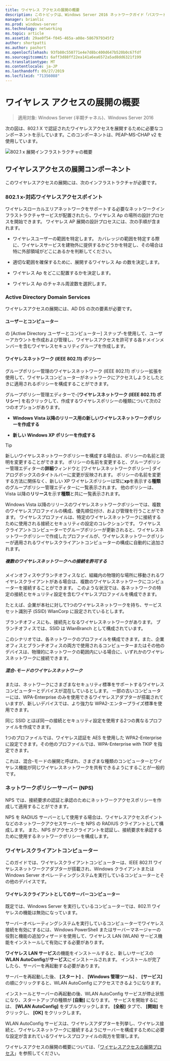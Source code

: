 ```yaml
---
title: ワイヤレス アクセスの展開の概要
description: このトピックは、Windows Server 2016 ネットワークガイド「パスワードベースの 802.1 X 認証ワイヤレスアクセスの展開」に含まれています。
manager: brianlic
ms.prod: windows-server
ms.technology: networking
ms.topic: article
ms.assetid: 29ae0f54-f045-465a-a08e-5867979345f2
author: shortpatti
ms.author: pashort
ms.openlocfilehash: 93fb80c550771e4e7d8bc400d647b520b0c67fdf
ms.sourcegitcommit: 6aff3d88ff22ea141a6ea6572a5ad8dd6321f199
ms.translationtype: MT
ms.contentlocale: ja-JP
ms.lasthandoff: 09/27/2019
ms.locfileid: "71356088"
---
```

# <a name="wireless-access-deployment-overview"></a>ワイヤレス アクセスの展開の概要

>適用対象: Windows Server (半期チャネル)、Windows Server 2016

次の図は、802.1 X で認証されたワイヤレスアクセスを展開するために必要なコンポーネントを示しています。このコンポーネントは、PEAP\-MS\-CHAP v2 を使用しています。  

![802.1 x 展開インフラストラクチャの概要](../../../media/8021X-Deploy-Overview/8021X-Deploy-Overview.jpg)

## <a name="wireless-access-deployment-components"></a>ワイヤレスアクセスの展開コンポーネント
このワイヤレスアクセスの展開には、次のインフラストラクチャが必要です。

### <a name="8021x-capable-wireless-access-points"></a>802.1 x\-対応ワイヤレスアクセスポイント
ワイヤレスローカルエリアネットワークをサポートする必要なネットワークインフラストラクチャサービスが配置されたら、ワイヤレス Ap の場所の設計プロセスを開始できます。 ワイヤレス AP 展開の設計プロセスには、次の手順が含まれます。

- ワイヤレスユーザーの範囲を特定します。 カバレッジの範囲を特定する際に、ワイヤレスサービスを建物外に提供するかどうかを特定し、その場合は特に外部領域がどこにあるかを判断してください。

- 適切な範囲を確保するために、展開するワイヤレス Ap の数を決定します。

- ワイヤレス Ap をどこに配置するかを決定します。

- ワイヤレス Ap のチャネル周波数を選択します。

### <a name="active-directory-domain-services"></a>Active Directory Domain Services
ワイヤレスアクセスの展開には、AD DS の次の要素が必要です。

#### <a name="users-and-computers"></a>ユーザーとコンピューター

の [Active Directory ユーザーとコンピューター] スナップ\-を使用して、ユーザーアカウントを作成および管理し、ワイヤレスアクセスを許可する各ドメインメンバーを含むワイヤレスセキュリティグループを作成します。

#### <a name="wireless-network-ieee-80211-policies"></a>ワイヤレスネットワーク \(IEEE 802.11\) ポリシー

グループポリシー管理のワイヤレスネットワーク \(IEEE 802.11\) ポリシー拡張を使用して、ワイヤレスコンピューターがネットワークにアクセスしようとしたときに適用されるポリシーを構成することができます。

グループポリシー管理エディターで\-[**ワイヤレスネットワーク \(IEEE 802.11\) ポリシー**] を右クリックして、作成するワイヤレスポリシーの種類について次の2つのオプションがあります。

- **Windows Vista 以降のリリース用の新しいワイヤレスネットワークポリシーを作成する**

- **新しい Windows XP ポリシーを作成する**

>[!TIP]
>新しいワイヤレスネットワークポリシーを構成する場合は、ポリシーの名前と説明を変更することができます。 ポリシーの名前を変更すると、グループポリシー管理エディターの**詳細**ウィンドウと [ワイヤレスネットワークポリシー] ダイアログボックスのタイトルバーに変更が反映されます。 ポリシーの名前を変更する方法に関係なく、新しい XP ワイヤレスポリシーは常に**xp**を表示する**種類**のグループポリシー管理エディターに一覧表示されます。 他のポリシーは、Vista 以降の**リリース**を示す**種類**と共に一覧表示されます。  

Windows Vista 以降のリリースのワイヤレスネットワークポリシーでは、複数のワイヤレスプロファイルの構成、優先順位付け、および管理を行うことができます。 ワイヤレスプロファイルは、特定のワイヤレスネットワークに接続するために使用される接続とセキュリティの設定のコレクションです。 ワイヤレスクライアントコンピューターでグループポリシーが更新されると、ワイヤレスネットワークポリシーで作成したプロファイルが、ワイヤレスネットワークポリシーが適用されるワイヤレスクライアントコンピューターの構成に自動的に追加されます。

##### <a name="allowing-connections-to-multiple-wireless-networks"></a>複数のワイヤレスネットワークへの接続を許可する

メインオフィスやブランチオフィスなど、組織内の物理的な場所に移動されるワイヤレスクライアントがある場合は、複数のワイヤレスネットワークにコンピューターを接続することができます。 このような状況では、各ネットワークの特定の接続とセキュリティ設定を含むワイヤレスプロファイルを構成できます。

たとえば、企業が本社に対して1つのワイヤレスネットワークを持ち、サービスセット識別子 \(SSID\) WlanCorp に設定されているとします。

ブランチオフィスにも、接続先となるワイヤレスネットワークがあります。 ブランチオフィスでは、SSID は WlanBranch として構成されています。

このシナリオでは、各ネットワークのプロファイルを構成できます。また、企業オフィスとブランチオフィスの両方で使用されるコンピューターまたはその他のデバイスは、物理的にネットワークの範囲内にいる場合に、いずれかのワイヤレスネットワークに接続できます。

##### <a name="mixed-mode-wireless-networks"></a>混合\-モードのワイヤレスネットワーク

または、ネットワークにさまざまなセキュリティ標準をサポートするワイヤレスコンピューターとデバイスが混在しているとします。 一部の古いコンピューターには、WPA\-Enterprise のみを使用できるワイヤレスアダプターが搭載されていますが、新しいデバイスでは、より強力な WPA2\-エンタープライズ標準を使用できます。

同じ SSID とほぼ同一の接続とセキュリティ設定を使用する2つの異なるプロファイルを作成できます。

1つのプロファイルでは、ワイヤレス認証を AES を使用した WPA2\-Enterprise に設定できます。その他のプロファイルでは、WPA\-Enterprise with TKIP を指定できます。

これは、混合\-モードの展開と呼ばれ、さまざまな種類のコンピューターとワイヤレス機能が同じワイヤレスネットワークを共有できるようにすることが一般的です。

### <a name="network-policy-server-nps"></a>ネットワークポリシーサーバー \(NPS\)
NPS では、接続要求の認証と承認のためにネットワークアクセスポリシーを作成して適用することができます。

NPS を RADIUS サーバーとして使用する場合は、ワイヤレスアクセスポイントなどのネットワークアクセスサーバーを NPS の RADIUS クライアントとして構成します。 また、NPS がアクセスクライアントを認証し、接続要求を承認するために使用するネットワークポリシーを構成します。  

### <a name="wireless-client-computers"></a>ワイヤレスクライアントコンピューター
このガイドでは、ワイヤレスクライアントコンピューターは、IEEE 802.11 ワイヤレスネットワークアダプターが搭載され、Windows クライアントまたは Windows Server オペレーティングシステムを実行しているコンピューターとその他のデバイスです。

#### <a name="server-computers-as-wireless-clients"></a>ワイヤレスクライアントとしてのサーバーコンピューター

既定では、Windows Server を実行しているコンピューターでは、802.11 ワイヤレスの機能は無効になっています。

サーバーオペレーティングシステムを実行しているコンピューターでワイヤレス接続を有効にするには、Windows PowerShell またはサーバーマネージャーの役割と機能の追加ウィザードを使用して、ワイヤレス LAN \(WLAN\) サービス機能をインストールして有効にする必要があります。

**ワイヤレス LAN サービス**の機能をインストールすると、新しいサービスの**WLAN AutoConfig**が**サービス**にインストールされます。 インストールが完了したら、サーバーを再起動する必要があります。

サーバーを再起動した後、 **[スタート]** 、 **[Windows 管理ツール]** 、 **[サービス]** の順にクリックすると、WLAN AutoConfig にアクセスできるようになります。

インストールとサーバーの再起動の後、WLAN AutoConfig サービスが停止状態になり、スタートアップの種類が **[自動]** になります。 サービスを開始するには、 **[WLAN AutoConfig]** をダブルクリックします。 **[全般]** タブで、 **[開始]** をクリックし、 **[OK]** をクリックします。

WLAN AutoConfig サービスは、ワイヤレスアダプターを列挙し、ワイヤレス接続と、ワイヤレスネットワークに接続するようにサーバーを構成するために必要な設定が含まれているワイヤレスプロファイルの両方を管理します。

ワイヤレスアクセスの展開の概要については、「[ワイヤレスアクセスの展開プロセス](c-wireless-access-deploy-process.md)」を参照してください。
